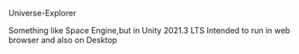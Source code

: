 Universe-Explorer


Something like Space Engine,but in Unity 2021.3 LTS
Intended to run in web browser and also on Desktop
